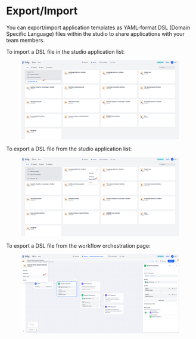 # Export/Import

You can export/import application templates as YAML-format DSL (Domain Specific Language) files within the studio to share applications with your team members.

To import a DSL file in the studio application list:

<figure><img src="../../.gitbook/assets/image (12).png" alt=""><figcaption></figcaption></figure>

To export a DSL file from the studio application list:

<figure><img src="../../.gitbook/assets/image (13).png" alt=""><figcaption></figcaption></figure>

To export a DSL file from the workflow orchestration page:

<figure><img src="../../.gitbook/assets/image (14).png" alt=""><figcaption></figcaption></figure>
